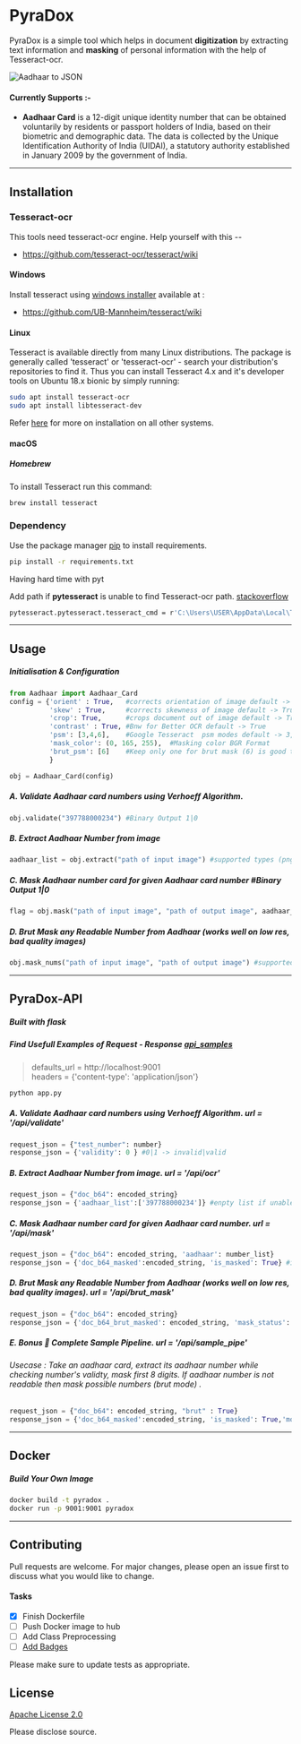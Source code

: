 # PyraDox

PyraDox is a simple tool which helps in document **digitization** by extracting text information and **masking** of personal information with the help of Tesseract-ocr.

![Aadhaar to JSON](AadhaarCardOCR1.jpg?raw=true "Aadhaar Card image")

#### Currently Supports :- 

* **Aadhaar Card** is a 12-digit unique identity number that can be obtained voluntarily by residents or passport holders of India, based on their biometric and demographic data. The data is collected by the Unique Identification Authority of India (UIDAI), a statutory authority established in January 2009 by the government of India. 

*****************************************************

## Installation

### Tesseract-ocr
This tools need tesseract-ocr engine. Help yourself with this --
* https://github.com/tesseract-ocr/tesseract/wiki

#### Windows

Install tesseract using [windows installer](https://github.com/UB-Mannheim/tesseract/wiki) available at : 

* https://github.com/UB-Mannheim/tesseract/wiki

#### Linux

Tesseract is available directly from many Linux distributions. The package is generally called 'tesseract' or 'tesseract-ocr' - search your distribution's repositories to find it. Thus you can install Tesseract 4.x and it's developer tools on Ubuntu 18.x bionic by simply running:

```bash
sudo apt install tesseract-ocr
sudo apt install libtesseract-dev
```
Refer [here](https://github.com/tesseract-ocr/tesseract/wiki) for more on installation on all other systems.

#### macOS

##### Homebrew

To install Tesseract run this command:

```bash
brew install tesseract
```
### Dependency


Use the package manager [pip](https://pip.pypa.io/en/stable/) to install requirements.

```bash
pip install -r requirements.txt
```
Having hard time with pyt

Add path if **pytesseract** is unable to find  Tesseract-ocr path. [stackoverflow](https://stackoverflow.com/questions/50951955/pytesseract-tesseractnotfound-error-tesseract-is-not-installed-or-its-not-i)
```bash
pytesseract.pytesseract.tesseract_cmd = r'C:\Users\USER\AppData\Local\Tesseract-OCR\tesseract.exe'
```
*****************************************************


## Usage

##### Initialisation & Configuration 

```python
from Aadhaar import Aadhaar_Card
config = {'orient' : True,   #corrects orientation of image default -> True
          'skew' : True,     #corrects skewness of image default -> True
          'crop': True,      #crops document out of image default -> True
          'contrast' : True, #Bnw for Better OCR default -> True
          'psm': [3,4,6],    #Google Tesseract  psm modes default -> 3,4,6 
          'mask_color': (0, 165, 255),  #Masking color BGR Format
          'brut_psm': [6]    #Keep only one for brut mask (6) is good to start
          }

obj = Aadhaar_Card(config)
```

##### A. Validate Aadhaar card numbers using Verhoeff Algorithm.
```python
obj.validate("397788000234") #Binary Output 1|0
```
##### B. Extract Aadhaar Number from image
```python
aadhaar_list = obj.extract("path of input image") #supported types (png, jpeg, jpg)
```
##### C. Mask Aadhaar number card for given Aadhaar card number #Binary Output 1|0
```python
flag = obj.mask("path of input image", "path of output image", aadhaar_list) #supported types (png, jpeg, jpg)
```
##### D. Brut Mask any Readable Number from Aadhaar (works well on low res, bad quality images)
```python
obj.mask_nums("path of input image", "path of output image") #supported types (png, jpeg, jpg)

```
*****************************************************
## PyraDox-API
##### Built with flask
##### Find  Usefull Examples of Request - Response [api_samples](docs/api_samples.py)
> defaults_url = http://localhost:9001     
> headers = {'content-type': 'application/json'}

```bash
python app.py
```

##### A. Validate Aadhaar card numbers using Verhoeff Algorithm. url = '/api/validate'
```python
request_json = {"test_number": number} 
response_json = {'validity': 0 } #0|1 -> invalid|valid
```
##### B. Extract Aadhaar Number from image. url = '/api/ocr'
```python
request_json = {"doc_b64": encoded_string}
response_json = {'aadhaar_list':['397788000234']} #enpty list if unable to find
```
##### C. Mask Aadhaar number card for given Aadhaar card number. url =  '/api/mask'
```python
request_json = {"doc_b64": encoded_string, 'aadhaar': number_list}
response_json = {'doc_b64_masked':encoded_string, 'is_masked': True} #if is_masked False then doc_b64_masked is None
```
##### D. Brut Mask any Readable Number from Aadhaar (works well on low res, bad quality images). url =  '/api/brut_mask'
```python
request_json = {"doc_b64": encoded_string}
response_json = {'doc_b64_brut_masked': encoded_string, 'mask_status': 'Done'}

```
##### E. Bonus :100: Complete Sample Pipeline. url =  '/api/sample_pipe'
###### Usecase : Take an aadhaar card, extract its aadhaar number while checking number's validty, mask first 8 digits. If aadhaar number is not readable then mask possible numbers (brut mode) .
```python
request_json = {"doc_b64": encoded_string, "brut" : True}
response_json = {'doc_b64_masked':encoded_string, 'is_masked': True,'mode_executed' : "OCR-MASKING", 'aadhaar_list':"extracted_aadhaar_list", 'valid_aadhaar_list':valid_aadhaar_list}
```

*****************************************************
## Docker
##### Build Your Own Image
```bash
docker build -t pyradox .
docker run -p 9001:9001 pyradox
```

*****************************************************
## Contributing
Pull requests are welcome. For major changes, please open an issue first to discuss what you would like to change.

#### Tasks

- [x] Finish Dockerfile
- [ ] Push Docker image to hub
- [ ] Add Class Preprocessing
- [ ] [Add Badges](https://shields.io/)

Please make sure to update tests as appropriate.

## License
[Apache License 2.0](https://github.com/festivitymishra/PyraDox/blob/master/LICENSE)

Please disclose source.
